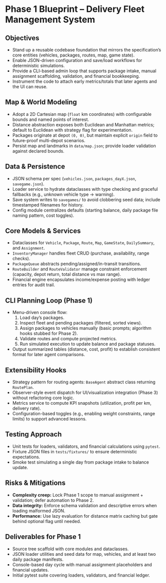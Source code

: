 # Phase 1 Blueprint – Delivery Fleet Management System

## Objectives
- Stand up a reusable codebase foundation that mirrors the specification’s core entities (vehicles, packages, routes, map, game state).
- Enable JSON-driven configuration and save/load workflows for deterministic simulations.
- Provide a CLI-based admin loop that supports package intake, manual assignment scaffolding, validation, and financial bookkeeping.
- Instrument the code to attach early metrics/totals that later agents and the UI can reuse.

## Map & World Modeling
- Adopt a 2D Cartesian map (`float` km coordinates) with configurable bounds and named points of interest.
- Distance abstraction exposes both Euclidean and Manhattan metrics; default to Euclidean with strategy flag for experimentation.
- Packages originate at depot `(0, 0)`, but maintain explicit `origin` field to future-proof multi-depot scenarios.
- Persist map and landmarks in `data/map.json`; provide loader validation against declared bounds.

## Data & Persistence
- JSON schema per spec (`vehicles.json`, `packages_dayX.json`, `savegame.json`).
- Loader service to hydrate dataclasses with type checking and graceful fallbacks (e.g., unknown vehicle type → warning).
- Save system writes to `savegames/` to avoid clobbering seed data; include timestamped filenames for history.
- Config module centralizes defaults (starting balance, daily package file naming pattern, cost toggles).

## Core Models & Services
- Dataclasses for `Vehicle`, `Package`, `Route`, `Map`, `GameState`, `DailySummary`, and `Assignment`.
- `InventoryManager` handles fleet CRUD (purchase, availability, range checks).
- `PackageQueue` abstracts pending/assigned/in-transit transitions.
- `RouteBuilder` and `RouteValidator` manage constraint enforcement (capacity, depot return, total distance vs max range).
- Financial engine encapsulates income/expense posting with ledger entries for audit trail.

## CLI Planning Loop (Phase 1)
- Menu-driven console flow:
  1. Load day’s packages.
  2. Inspect fleet and pending packages (filtered, sorted views).
  3. Assign packages to vehicles manually (basic prompts; algorithm hooks stubbed for Phase 2).
  4. Validate routes and compute projected metrics.
  5. Run simulated execution to update balance and package statuses.
- Output summarized tables (distance, cost, profit) to establish consistent format for later agent comparisons.

## Extensibility Hooks
- Strategy pattern for routing agents: `BaseAgent` abstract class returning `RoutePlan`.
- Observer-style event dispatch for UI/visualization integration (Phase 3) without refactoring core logic.
- Metrics service to compute KPI snapshots (utilization, profit per km, delivery rate).
- Configuration-based toggles (e.g., enabling weight constraints, range limits) to support advanced lessons.

## Testing Approach
- Unit tests for loaders, validators, and financial calculations using `pytest`.
- Fixture JSON files in `tests/fixtures/` to ensure deterministic expectations.
- Smoke test simulating a single day from package intake to balance update.

## Risks & Mitigations
- **Complexity creep:** Lock Phase 1 scope to manual assignment + validation; defer automation to Phase 2.
- **Data integrity:** Enforce schema validation and descriptive errors when loading malformed JSON.
- **Performance:** Use lazy evaluation for distance matrix caching but gate behind optional flag until needed.

## Deliverables for Phase 1
- Source tree scaffold with core modules and dataclasses.
- JSON loader utilities and seed data for map, vehicles, and at least two daily package manifests.
- Console-based day cycle with manual assignment placeholders and financial updates.
- Initial pytest suite covering loaders, validators, and financial ledger.
